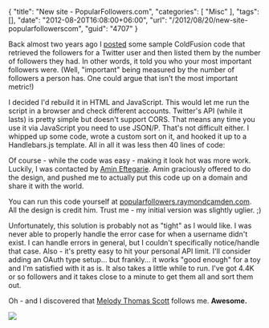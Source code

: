{
	"title": "New site - PopularFollowers.com",
	"categories": [
		"Misc"
	],
	"tags": [],
	"date": "2012-08-20T16:08:00+06:00",
	"url": "/2012/08/20/new-site-popularfollowerscom",
	"guid": "4707"
}

Back almost two years ago I <a href="http://www.raymondcamden.com/index.cfm/2010/9/24/Listing-your-Twitter-followers-by-popularity-using-50-lines-of-ColdFusion">posted</a> some sample ColdFusion code that retrieved the followers for a Twitter user and then listed them by the number of followers they had. In other words, it told you who your most important followers were. (Well, "important" being measured by the number of followers a person has. One could argue that isn't the most important metric!)
<!--more-->
I decided I'd rebuild it in HTML and JavaScript. This would let me run the script in a browser and check different accounts. Twitter's API (while it lasts) is pretty simple but doesn't support CORS. That means any time you use it via JavaScript you need to use JSON/P.  That's not difficult either. I whipped up some code, wrote a custom sort on it, and hooked it up to a Handlebars.js template. All in all it was less then 40 lines of code:

<script src="https://gist.github.com/3406871.js?file=gistfile1.js"></script>

Of course - while the code was easy - making it look hot was more work. Luckily, I was contacted by <a href="http://amineftegarie.nl/">Amin Eftegarie</a>. Amin graciously offered to do the design, and pushed me to actually put this code up on a domain and share it with the world. 

You can run this code yourself at <a href="http://popularfollowers.raymondcamden.com">popularfollowers.raymondcamden.com</a>. All the design is credit him. Trust me - my initial version was slightly uglier. ;)

Unfortunately, this solution is probably not as "tight" as I would like. I was never able to properly handle the error case for when a username didn't exist. I can handle errors in general, but I couldn't specifically notice/handle that case. Also - it's pretty easy to hit your personal API limit. I'll consider adding an OAuth type setup... but frankly... it works "good enough" for a toy and I'm satisfied with it as is. It also takes a little while to run. I've got 4.4K or so followers and it takes close to a minute to get them all and sort them out.

Oh - and I discovered that <a href="https://twitter.com/melodythomassco">Melody Thomas Scott</a> follows me. <b>Awesome.</b>


<img src="https://static.raymondcamden.com/images/screenshot23.png" />